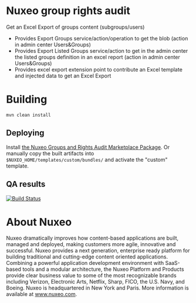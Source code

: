 # Nuxeo group rights audit

Get an Excel Export of groups content (subgroups/users)

- Provides Export Groups service/action/operation to get the blob (action in admin center Users&Groups)
- Provides Export Listed Groups service/action to get in the admin center the listed groups definition in an excel report (action in admin center Users&Groups)
- Provides excel export extension point to contribute an Excel template and injected data to get an Excel Export

# Building

    mvn clean install

## Deploying

Install [the Nuxeo Groups and Rights Audit Marketplace Package](https://connect.nuxeo.com/nuxeo/site/marketplace/package/nuxeo-groups-rights-audit).
Or manually copy the built artifacts into `$NUXEO_HOME/templates/custom/bundles/` and activate the "custom" template.

## QA results

[![Build Status](https://qa.nuxeo.org/jenkins/buildStatus/icon?job=addons_nuxeo-groups-rights-audit-master)](https://qa.nuxeo.org/jenkins/job/addons_nuxeo-groups-rights-audit-master/)

# About Nuxeo

Nuxeo dramatically improves how content-based applications are built, managed and deployed, making customers more agile, innovative and successful. Nuxeo provides a next generation, enterprise ready platform for building traditional and cutting-edge content oriented applications. Combining a powerful application development environment with SaaS-based tools and a modular architecture, the Nuxeo Platform and Products provide clear business value to some of the most recognizable brands including Verizon, Electronic Arts, Netflix, Sharp, FICO, the U.S. Navy, and Boeing. Nuxeo is headquartered in New York and Paris. More information is available at www.nuxeo.com.
